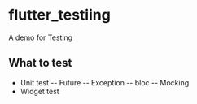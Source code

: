 # flutter_testiing

A demo for Testing
## What to test

- Unit test
-- Future
-- Exception
-- bloc
-- Mocking
- Widget test
